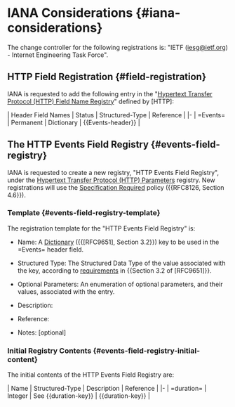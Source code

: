 # IANA Considerations {#iana-considerations}

The change controller for the following registrations is: "IETF (iesg@ietf.org) - Internet Engineering Task Force".

## HTTP Field Registration {#field-registration}

IANA is requested to add the following entry in the "[Hypertext Transfer Protocol (HTTP) Field Name Registry](https://www.iana.org/assignments/http-fields/)" defined by [HTTP]:

| Header Field Names  | Status     | Structured-Type  | Reference          |
|-
| =Events=            | Permanent  | Dictionary       | {{Events-header}}  |

## The HTTP Events Field Registry {#events-field-registry}

IANA is requested to create a new registry, "HTTP Events Field Registry", under the [Hypertext Transfer Protocol (HTTP) Parameters](https://www.iana.org/assignments/http-parameters/) registry. New registrations will use the [Specification Required]({{RFC8126#section-4.6}}) policy ({{RFC8126, Section 4.6}}).

### Template {#events-field-registry-template}

The registration template for the "HTTP Events Field Registry" is:

+ Name: A [Dictionary]({{RFC9651#section-3.2}}) ({{[RFC9651], Section 3.2}}) key to be used in the =Events= header field.

+ Structured Type: The Structured Data Type of the value associated with the key, according to [requirements]({{RFC9651#section-3.2}}) in {{Section 3.2 of [RFC9651]}}.

+ Optional Parameters: An enumeration of optional parameters, and their values, associated with the entry.

+ Description:

+ Reference:

+ Notes: [optional]

### Initial Registry Contents {#events-field-registry-initial-content}

The initial contents of the HTTP Events Field Registry are:

| Name        | Structured-Type  | Description           | Reference        |
|-
| =duration=  | Integer          | See {{duration-key}}  | {{duration-key}} |

<!--
## HTTP Status Code Registration {#status-code-registration}

IANA is requested to add the following entry in the "[Hypertext Transfer Protocol (HTTP) Status Code Registry](https://www.iana.org/assignments/http-status-codes/)" defined by [HTTP]:

| Status Code    | Description         |  Reference          |
|-
| 555            | Connection-Timeout  |                     |
-->
